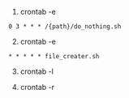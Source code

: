 

1. crontab -e
```
0 3 * * * /{path}/do_nothing.sh
```

2. crontab -e

```
* * * * * file_creater.sh
```

3. crontab -l

4. crontab -r